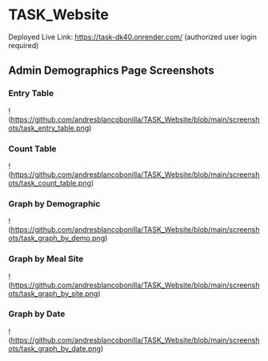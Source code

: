 # TASK_Website
Deployed Live Link: https://task-dk40.onrender.com/ (authorized user login required)

## Admin Demographics Page Screenshots
### Entry Table
!(https://github.com/andresblancobonilla/TASK_Website/blob/main/screenshots/task_entry_table.png)
### Count Table
!(https://github.com/andresblancobonilla/TASK_Website/blob/main/screenshots/task_count_table.png)
### Graph by Demographic
!(https://github.com/andresblancobonilla/TASK_Website/blob/main/screenshots/task_graph_by_demo.png)
### Graph by Meal Site
!(https://github.com/andresblancobonilla/TASK_Website/blob/main/screenshots/task_graph_by_site.png)
### Graph by Date
!(https://github.com/andresblancobonilla/TASK_Website/blob/main/screenshots/task_graph_by_date.png)

